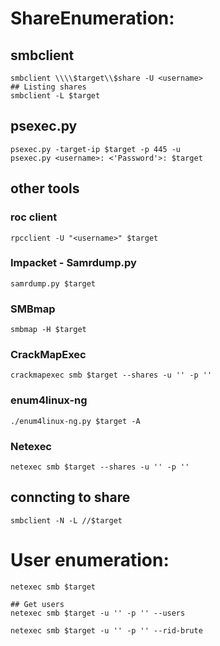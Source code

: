 # ShareEnumeration:
## smbclient
```
smbclient \\\\$target\\$share -U <username>
## Listing shares
smbclient -L $target
```
## psexec.py
```
psexec.py -target-ip $target -p 445 -u
psexec.py <username>: <'Password'>: $target
```
	
## other tools 
### roc client
```
rpcclient -U "<username>" $target
```
### Impacket - Samrdump.py
```
samrdump.py $target
```
### SMBmap
```
smbmap -H $target
```
### CrackMapExec
```
crackmapexec smb $target --shares -u '' -p ''
```
### enum4linux-ng
```
./enum4linux-ng.py $target -A
```
### Netexec
```
netexec smb $target --shares -u '' -p ''
```
## conncting to share 
```
smbclient -N -L //$target
```

# User enumeration:
```
netexec smb $target 

## Get users
netexec smb $target -u '' -p '' --users

netexec smb $target -u '' -p '' --rid-brute

```



